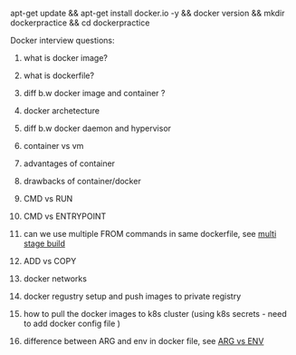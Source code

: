 apt-get update && apt-get install docker.io -y && docker version && mkdir dockerpractice && cd dockerpractice

Docker interview questions:

1. what is docker image?

2. what is dockerfile?

3. diff b.w docker image and container ?

4. docker archetecture

5. diff b.w docker daemon and hypervisor

6. container vs vm

7. advantages of container

8. drawbacks of container/docker

9. CMD vs RUN

10. CMD vs ENTRYPOINT

11. can we use multiple FROM commands in same dockerfile, see [multi stage build](practice/multi-stage.md)

12. ADD vs COPY

13. docker networks

14. docker regustry setup and push images to private registry

15. how to pull the docker images to k8s cluster (using k8s secrets - need to add docker config file )

16. difference between ARG and env in docker file, see [ARG vs ENV](practice/ARG-vs-ENV.md)
